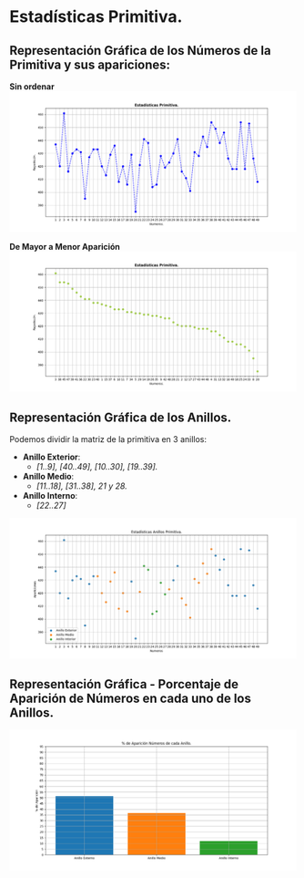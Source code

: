 # Estadísticas Primitiva.
## Representación Gráfica de los Números de la Primitiva y sus apariciones:
**Sin ordenar**
![Visualizacion Numeros Primitiva](https://raw.githubusercontent.com/RubenMolinaG/Estadisticas-Primitiva/main/img/Visualización_Números_Primitiva_Plot.png "Visualizacion Numeros Primitiva")

**De Mayor a Menor Aparición**
![Visualizacion Numeros Primitiva Ordenados](https://raw.githubusercontent.com/RubenMolinaG/Estadisticas-Primitiva/main/img/Visualización_Números_Primitiva_Ordenados.png "Visualizacion Numeros Primitiva Ordenados")

## Representación Gráfica de los Anillos.
Podemos dividir la matriz de la primitiva en 3 anillos:
- **Anillo Exterior**:
    - _[1..9], [40..49], [10..30], [19..39]._
- **Anillo Medio**:
    - _[11..18], [31..38], 21 y 28._
- **Anillo Interno**:
    - _[22..27]_

![Visualizacion Anillos Primitiva](https://raw.githubusercontent.com/RubenMolinaG/Estadisticas-Primitiva/main/img/Visualizacion_Anillos_Primitiva.png "Visualizacion Anillos Primitiva")

## Representación Gráfica - Porcentaje de Aparición de Números en cada uno de los Anillos.
![Visualizacion Porcentajes Anillos Primitiva](https://raw.githubusercontent.com/RubenMolinaG/Estadisticas-Primitiva/main/img/Visualizacion_Porcentaje_Anillos_Primitiva.png "Visualizacion Porcentajes Anillos Primitiva")



